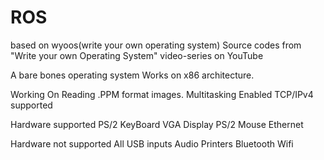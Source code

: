 # ROS
based on wyoos(write your own operating system)
Source codes from "Write your own Operating System" video-series on YouTube

A bare bones operating system
Works on x86 architecture.

Working On Reading .PPM format images.
Multitasking Enabled
TCP/IPv4 supported

Hardware supported
PS/2 KeyBoard
VGA Display
PS/2 Mouse
Ethernet

Hardware not supported
All USB inputs
Audio
Printers
Bluetooth
Wifi
